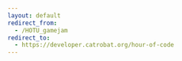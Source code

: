 ```yaml
---
layout: default
redirect_from:
  - /HOTU_gamejam
redirect_to:
  - https://developer.catrobat.org/hour-of-code
---
```

